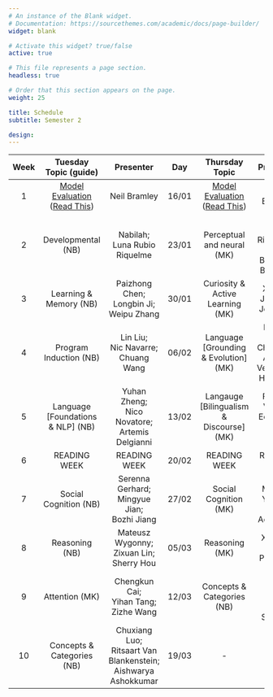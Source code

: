 ```yaml
---
# An instance of the Blank widget.
# Documentation: https://sourcethemes.com/academic/docs/page-builder/
widget: blank

# Activate this widget? true/false
active: true

# This file represents a page section.
headless: true

# Order that this section appears on the page.
weight: 25

title: Schedule
subtitle: Semester 2

design:
---
```


<!-- Week | Tuesday Topic (guide) | Presenter | Day | Time | Thursday topic | Presenter | Day | Time |
|:---:|:-------------------------------------:|:----------------:|:-----:|:----:|:---------------------------------------------------:|:----------------:|:-----:|:--------:|
11 | [Ecology](projects/ecology) (NB)         | Jesse Gill<span style="color:#189ad3">(E)</span><br>Nico Novatore<span style="color:#189ad3">(E)</span><br>Luna Wang<span style="color:#d35118">(L)</span> |  28/11  | 10&#x2011;11<br>11&#x2011;12 | [Expertise](projects/expertise) (TG)  | Mingyue Jian<span style="color:#189ad3">(E)</span><br>Filippos Vlahos<span style="color:#d35118">(L)</span><br>Adithya Venkatadri Hulagadri<span style="color:#d35118">(L)</span> | 30/11 | 10&#x2011;11<br>11&#x2011;12 | -->


| Week  | Tuesday Topic (guide) | Presenter  | Day | Thursday Topic | Presenter  | Day |
|:-----:|:---------------:|:------------------:|:----------------:|:-------------:|:----:|:----:|
| 1 | [Model Evaluation](slides/l5_models.pdf) <br> ([Read This](https://pubmed.ncbi.nlm.nih.gov/33482070/#:~:text=The%20inherent%20demands%20of%20computational,build%20explanatory%20and%20predictive%20theories.))  | Neil Bramley  | 16/01 | [Model Evaluation](slides/l5_models.pdf) <br> ([Read This](https://pubmed.ncbi.nlm.nih.gov/33482070/#:~:text=The%20inherent%20demands%20of%20computational,build%20explanatory%20and%20predictive%20theories.)) | Neil Bramley |  18/01 |
| 2 | Developmental (NB)  | Nabilah;<br> Luna Rubio Riquelme | 23/01 | Perceptual and neural (MK) | Alex Chen;<br> Richard Li;<br> Tristan Baujault-Borresen |  25/01 |
| 3 | Learning & Memory (NB)  | Paizhong Chen;<br> Longbin Ji;<br> Weipu Zhang  | 30/01 | Curiosity & Active Learning (MK) | Xinyi Li;<br> Jialin Xu;<br> Jesse Gill |  01/02 |
| 4 | Program Induction (NB)  | Lin Liu;<br> Nic Navarre;<br> Chuang Wang  | 06/02 | Language [Grounding & Evolution] (MK) | Meinan Liu;<br> Chunan Li;<br> Adithya Venkatadri Hulagadri  |  08/02 |
| 5 | Language [Foundations & NLP] (NB) | Yuhan Zheng;<br> Nico Novatore;<br> Artemis Delgianni | 13/02 | Langauge [Bilingualism & Discourse] (MK) | Filippos Vlahos;<br> Eoin Reid;<br>  Zhiyu Yang |  15/02 |
| 6 | READING WEEK | READING WEEK  | 20/02 | READING WEEK |  READING WEEK  |  22/02 |
| 7 | Social Cognition  (NB) | Serenna Gerhard;<br> Mingyue Jian;<br> Bozhi Jiang  | 27/02 | Social Cognition (MK) | Melina Mueller;<br> Yuanhui Wang;<br> Aowen Xu |  29/02 |
| 8 | Reasoning  (NB) | Mateusz Wygonny;<br> Zixuan Lin;<br> Sherry Hou  | 05/03 | Reasoning (MK) | Xinyu Li;<br> Julie Pedersen |  07/03 |
| 9 | Attention  (MK) | Chengkun Cai;<br> Yihan Tang;<br> Zizhe Wang  | 12/03 | Concepts & Categories (NB) |  Luna Wang;<br> Yiwen Xing;<br> Shuqi Ni  |  14/03 |
| 10 | Concepts & Categories (NB) | Chuxiang Luo;<br>Ritsaart Van Blankenstein;<br> Aishwarya Ashokkumar  | 19/03 | - | - |  - |
 


<!-- 1 | [Intro & Logistics](slides/l1_intro.pdf) |  Neil Bramley | 19/9 | 10&#x2011;11           |  [Presentation Advice & Allocations](slides/l2_presentation.pdf) | Neil Bramley | 21/9  | 10&#x2011;11 |
2 | [Representation](projects/representation) ([slides](slides/l3_representation.pdf)) | Neil Bramley | 26/9 | 10&#x2011;11            | [Processes](projects/processes) ([slides](slides/l4_process.pdf)) | Neil Bramley |  28/9  | 10-11 |              |
3 |  [Concepts](projects/concepts) (NB)       | Paizhong Chen<span style="color:#189ad3">(E)</span><br>Shuqi Ni<span style="color:#d35118">(L)</span> |  3/10  | 10&#x2011;11<br>11&#x2011;12        | [Categorization](projects/categorization) (TG)  | Chuxiang Luo<span style="color:#189ad3">(E)</span><br>Ritsaart Van Blankenstein<span style="color:#d35118">(L)</span> |  5/10  | 10&#x2011;11<br>11&#x2011;12 |
4 | [Objects & Events](projects/objects) (TG) | Weipu Zhang<span style="color:#189ad3">(E)</span><br>Yuanhui Wang<span style="color:#d35118">(L)</span> |  10/10  | 10&#x2011;11<br>11&#x2011;12 | [Inductive Reasoning](projects/induction) (NB) | Yi Wang<span style="color:#189ad3">(E)</span><br><br>Jialin Xu<span style="color:#d35118">(L)</span> | 12/10 | 10&#x2011;11<br>11&#x2011;12 |
5 | [Causality](projects/causality) (NB)      | Zixuan Lin<span style="color:#189ad3">(E)</span><br>Tristan Baujault-Borresen<span style="color:#d35118">(L)</span> |  17/10  | 10&#x2011;11<br>11&#x2011;12      |  [Physical Reasoning](projects/physics) (TG)   | Melina Mueller<span style="color:#189ad3">(E)</span><br>Serenna Gerhard<span style="color:#d35118">(L)</span> | 19/10 | 10&#x2011;11<br>11&#x2011;12 |
6 | [Rationality](projects/rationality) (NB)  | Chengkun Cai<span style="color:#189ad3">(E)</span><br>Sherry Hou<span style="color:#189ad3">(E)</span>Julie Pedersen<span style="color:#d35118">(L)</span> |  24/10  | 10&#x2011;11<br>11&#x2011;12 | [Development & Learning](projects/development) (TG)  | Bozhi Jiang<span style="color:#189ad3">(E)</span><br>Luna Rubio Riquelme<span style="color:#d35118">(L)</span> | 26/10  | 10&#x2011;11<br>11&#x2011;12 |
7 | [Time](projects/time) (NB)                | Aishwarya Ashokkumar<span style="color:#189ad3">(E)</span><br>Yuhan Zheng<span style="color:#189ad3">(E)</span><br>Lin Liu<span style="color:#d35118">(L)</span> |  31/10 | 10&#x2011;11<br>11&#x2011;12 | [Decision Making](projects/decision) (TG) | Yihan Tang<span style="color:#189ad3">(E)</span><br>Meinan Liu<span style="color:#189ad3">(E)</span><br>Zhiyu Yang<span style="color:#d35118">(L)</span>|  2/11  | 10&#x2011;11<br>11&#x2011;12 |
8 | [Number](projects/number) (NB)            | Nicolas Navarre<span style="color:#189ad3">(E)</span><br>Xinyi Li<span style="color:#d35118">(L)</span> |  7/11 | 10&#x2011;11<br>11&#x2011;12 | [Attention](projects/attention) (TG) | Zizhe Wang<span style="color:#189ad3">(E)</span><br>Longbin Ji<span style="color:#d35118">(L)</span> |  9/11  | 10&#x2011;11<br>11&#x2011;12 |
9 | [Space](projects/space) (TG)              | Chuang Wang<span style="color:#189ad3">(E)</span><br> Richard Li<span style="color:#189ad3">(E)</span><br>Artemis Deligianni<span style="color:#d35118">(L)</span> |  14/11  | 10&#x2011;11<br>11&#x2011;12 | [Memory](projects/memory) (NB)  | Nabilah B. Gelshirani<span style="color:#189ad3">(E)</span><br>Chunan Li<span style="color:#d35118">(L)</span> | 16/11  | 10&#x2011;11<br>11&#x2011;12 |
10 | [Theory of Mind](projects/tom) (NB)      | Aowen Xu<span style="color:#189ad3">(E)</span><br>Mateusz Wygonny<span style="color:#d35118">(L)</span><br>Yiwen Xing<span style="color:#d35118">(L)</span> |  21/11  | 10&#x2011;11<br>11&#x2011;12 |  [Analogical Reasoning](projects/analogy) (TG)  | Eoin Reid<span style="color:#189ad3">(E)</span><br>Hongyu Chen<span style="color:#d35118">(L)</span><br>Xinyu Li<span style="color:#d35118">(L)</span> | 23/11 | 10&#x2011;11<br>11&#x2011;12 | -->